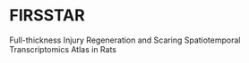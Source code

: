 # FIRSSTAR
Full-thickness Injury Regeneration and Scaring Spatiotemporal Transcriptomics Atlas in Rats
